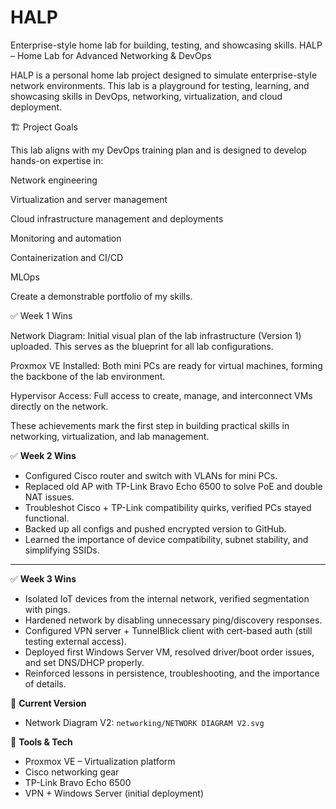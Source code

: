 # HALP
Enterprise-style home lab for building, testing, and showcasing skills.
HALP – Home Lab for Advanced Networking & DevOps

HALP is a personal home lab project designed to simulate enterprise-style network environments. This lab is a playground for testing, learning, and showcasing skills in DevOps, networking, virtualization, and cloud deployment.

🏗️ Project Goals

This lab aligns with my DevOps training plan and is designed to develop hands-on expertise in:

Network engineering

Virtualization and server management

Cloud infrastructure management and deployments

Monitoring and automation

Containerization and CI/CD

MLOps

Create a demonstrable portfolio of my skills.

✅ Week 1 Wins

Network Diagram: Initial visual plan of the lab infrastructure (Version 1) uploaded. This serves as the blueprint for all lab configurations.

Proxmox VE Installed: Both mini PCs are ready for virtual machines, forming the backbone of the lab environment.

Hypervisor Access: Full access to create, manage, and interconnect VMs directly on the network.

These achievements mark the first step in building practical skills in networking, virtualization, and lab management.


✅ **Week 2 Wins**
- Configured Cisco router and switch with VLANs for mini PCs.  
- Replaced old AP with TP-Link Bravo Echo 6500 to solve PoE and double NAT issues.  
- Troubleshot Cisco + TP-Link compatibility quirks, verified PCs stayed functional.  
- Backed up all configs and pushed encrypted version to GitHub.  
- Learned the importance of device compatibility, subnet stability, and simplifying SSIDs.  

---

✅ **Week 3 Wins**
- Isolated IoT devices from the internal network, verified segmentation with pings.  
- Hardened network by disabling unnecessary ping/discovery responses.  
- Configured VPN server + TunnelBlick client with cert-based auth (still testing external access).  
- Deployed first Windows Server VM, resolved driver/boot order issues, and set DNS/DHCP properly.  
- Reinforced lessons in persistence, troubleshooting, and the importance of details.  



📂 **Current Version**
- Network Diagram V2: `networking/NETWORK DIAGRAM V2.svg`

🔧 **Tools & Tech**
- Proxmox VE – Virtualization platform  
- Cisco networking gear  
- TP-Link Bravo Echo 6500  
- VPN + Windows Server (initial deployment)  

